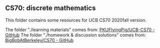 ## CS70: discrete mathematics

This folder contains some resources for UCB CS70 2020fall version.

The folder "./learning materials" comes from: [PKUFlyingPig/UCB-CS70 - GitHub](https://github.com/PKUFlyingPig/UCB-CS70#)
The folder "./homework & discussion solutions" comes from: [BigBobAtBerkeley/CS70 - GitHub](https://github.com/BigBobAtBerkeley/CS70/tree/main/CS%2070%20(Fall%202020))